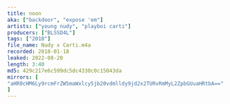 ```yaml
---
title: noon
aka: ["backdoor", "expose 'em"]
artists: ["young nudy", "playboi carti"]
producers: ["BLSSD4L"]
tags: ["2018"]
file_name: Nudy x Carti.m4a
recorded: 2018-01-18
leaked: 2022-08-20
length: 3:40
md5: 429c217e6c599dc5dc4330c0c15043da
mirrors: [
"aHR0cHM6Ly9rcmFrZW5maWxlcy5jb20vdmlldy9jd2x2TURvRmMyL2ZpbGUuaHRtbA=="
]
---
```

